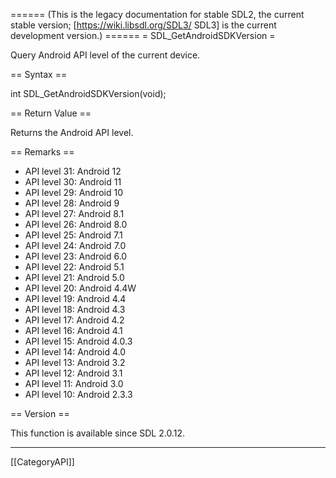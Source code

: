 ====== (This is the legacy documentation for stable SDL2, the current stable version; [https://wiki.libsdl.org/SDL3/ SDL3] is the current development version.) ======
= SDL_GetAndroidSDKVersion =

Query Android API level of the current device.

== Syntax ==

<syntaxhighlight lang='c'>
int SDL_GetAndroidSDKVersion(void);
</syntaxhighlight>

== Return Value ==

Returns the Android API level.

== Remarks ==

* API level 31: Android 12
* API level 30: Android 11
* API level 29: Android 10
* API level 28: Android 9
* API level 27: Android 8.1
* API level 26: Android 8.0
* API level 25: Android 7.1
* API level 24: Android 7.0
* API level 23: Android 6.0
* API level 22: Android 5.1
* API level 21: Android 5.0
* API level 20: Android 4.4W
* API level 19: Android 4.4
* API level 18: Android 4.3
* API level 17: Android 4.2
* API level 16: Android 4.1
* API level 15: Android 4.0.3
* API level 14: Android 4.0
* API level 13: Android 3.2
* API level 12: Android 3.1
* API level 11: Android 3.0
* API level 10: Android 2.3.3

== Version ==

This function is available since SDL 2.0.12.

----
[[CategoryAPI]]



